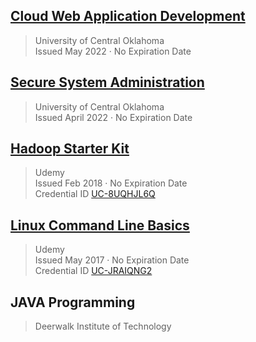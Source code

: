 ## [Cloud Web Application Development](https://www.credly.com/badges/7e161429-4397-4020-a9aa-76baf1a1973a)
> University of Central Oklahoma  
> Issued May 2022 · No Expiration Date

## [Secure System Administration](https://www.credly.com/badges/262f2f15-5d43-4496-ab71-53d8369633bc)
> University of Central Oklahoma  
> Issued April 2022 · No Expiration Date

## [Hadoop Starter Kit](http://ude.my/UC-8UQHJL6Q)
> Udemy  
> Issued Feb 2018 · No Expiration Date  
> Credential ID [UC-8UQHJL6Q](http://ude.my/UC-8UQHJL6Q)

## [Linux Command Line Basics](http://ude.my/UC-JRAIQNG2)
> Udemy  
> Issued May 2017 · No Expiration Date  
> Credential ID [UC-JRAIQNG2](http://ude.my/UC-JRAIQNG2)

## JAVA Programming
> Deerwalk Institute of Technology
